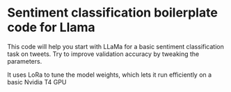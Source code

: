 # Sentiment classification boilerplate code for Llama

This code will help you start with LLaMa for a basic sentiment classification task on tweets.
Try to improve validation accuracy by tweaking the parameters.

It uses LoRa to tune the model weights, which lets it run efficiently on a basic Nvidia T4 GPU
